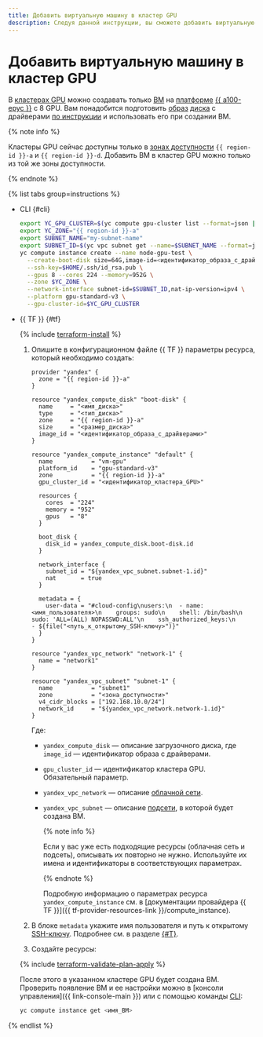 ```yaml
---
title: Добавить виртуальную машину в кластер GPU
description: Следуя данной инструкции, вы сможете добавить виртуальную машину в кластер GPU.
---
```


# Добавить виртуальную машину в кластер GPU


В [кластерах GPU](../../concepts/gpus.md#gpu-clusters) можно создавать только [ВМ](../../concepts/vm.md) на [платформе](../../concepts/vm-platforms.md) [{{ a100-epyc }}](../../concepts/vm-platforms.md#gpu-platforms) c 8 GPU. Вам понадобится подготовить [образ](../../concepts/image.md) [диска](../../concepts/disk.md) с драйверами [по инструкции](../image-create/custom-image.md) и использовать его при создании ВМ.


{% note info %}

Кластеры GPU сейчас доступны только в [зонах доступности](../../../overview/concepts/geo-scope.md) `{{ region-id }}-a` и `{{ region-id }}-d`. Добавить ВМ в кластер GPU можно только из той же зоны доступности.

{% endnote %}


{% list tabs group=instructions %}

- CLI {#cli}

  ```bash
  export YC_GPU_CLUSTER=$(yc compute gpu-cluster list --format=json | jq -r .[].id)
  export YC_ZONE="{{ region-id }}-a"
  export SUBNET_NAME="my-subnet-name"
  export SUBNET_ID=$(yc vpc subnet get --name=$SUBNET_NAME --format=json | jq -r .id)
  yc compute instance create --name node-gpu-test \
    --create-boot-disk size=64G,image-id=<идентификатор_образа_с_драйверами>,type=network-ssd \
    --ssh-key=$HOME/.ssh/id_rsa.pub \
    --gpus 8 --cores 224 --memory=952G \
    --zone $YC_ZONE \
    --network-interface subnet-id=$SUBNET_ID,nat-ip-version=ipv4 \
    --platform gpu-standard-v3 \
    --gpu-cluster-id=$YC_GPU_CLUSTER
  ```

- {{ TF }} {#tf}

  {% include [terraform-install](../../../_includes/terraform-install.md) %}

  1. Опишите в конфигурационном файле {{ TF }} параметры ресурса, который необходимо создать:

     ```hcl
     provider "yandex" {
       zone = "{{ region-id }}-a"
     }

     resource "yandex_compute_disk" "boot-disk" {
       name     = "<имя_диска>"
       type     = "<тип_диска>"
       zone     = "{{ region-id }}-a"
       size     = "<размер_диска>"
       image_id = "<идентификатор_образа_с_драйверами>"
     }

     resource "yandex_compute_instance" "default" {
       name           = "vm-gpu"
       platform_id    = "gpu-standard-v3"
       zone           = "{{ region-id }}-a"
       gpu_cluster_id = "<идентификатор_кластера_GPU>"

       resources {
         cores  = "224"
         memory = "952"
         gpus   = "8"
       }

       boot_disk {
         disk_id = yandex_compute_disk.boot-disk.id
       }

       network_interface {
         subnet_id = "${yandex_vpc_subnet.subnet-1.id}"
         nat       = true
       }

       metadata = {
         user-data = "#cloud-config\nusers:\n  - name: <имя_пользователя>\n    groups: sudo\n    shell: /bin/bash\n    sudo: 'ALL=(ALL) NOPASSWD:ALL'\n    ssh_authorized_keys:\n      - ${file("<путь_к_открытому_SSH-ключу>")}"
       }
     }

     resource "yandex_vpc_network" "network-1" {
       name = "network1"
     }

     resource "yandex_vpc_subnet" "subnet-1" {
       name           = "subnet1"
       zone           = "<зона_доступности>"
       v4_cidr_blocks = ["192.168.10.0/24"]
       network_id     = "${yandex_vpc_network.network-1.id}"
     }
     ```

     Где:
     * `yandex_compute_disk` — описание загрузочного диска, где `image_id` — идентификатор образа с драйверами.
     * `gpu_cluster_id` — идентификатор кластера GPU. Обязательный параметр.
     * `yandex_vpc_network` — описание [облачной сети](../../../vpc/concepts/network.md#network).
     * `yandex_vpc_subnet` — описание [подсети](../../../vpc/concepts/network.md#subnet), в которой будет создана ВМ.

       {% note info %}

       Если у вас уже есть подходящие ресурсы (облачная сеть и подсеть), описывать их повторно не нужно. Используйте их имена и идентификаторы в соответствующих параметрах.

       {% endnote %}

       Подробную информацию о параметрах ресурса `yandex_compute_instance` см. в [документации провайдера {{ TF }}]({{ tf-provider-resources-link }}/compute_instance).
  1. В блоке `metadata` укажите имя пользователя и путь к открытому [SSH-ключу](../../../glossary/ssh-keygen.md). Подробнее см. в разделе [{#T}](../../../compute/concepts/vm-metadata.md).
  1. Создайте ресурсы:

    {% include [terraform-validate-plan-apply](../../../_tutorials/_tutorials_includes/terraform-validate-plan-apply.md) %}

  После этого в указанном кластере GPU будет создана ВМ. Проверить появление ВМ и ее настройки можно в [консоли управления]({{ link-console-main }}) или с помощью команды [CLI](../../../cli/):

  ```bash
  yc compute instance get <имя_ВМ>
  ```

{% endlist %}